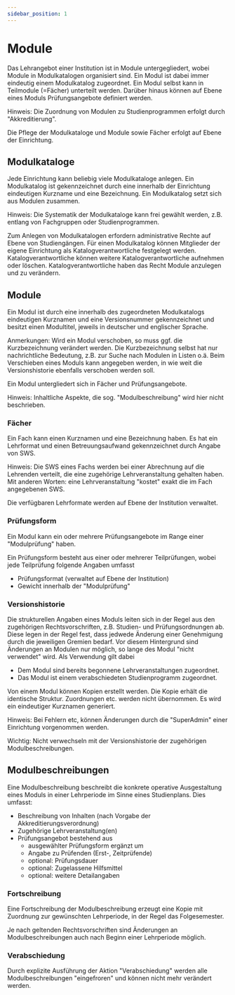 ```yaml
---
sidebar_position: 1
---
```


# Module

Das Lehrangebot einer Institution ist in Module untergegliedert, wobei Module in Modulkatalogen organisiert sind. Ein Modul ist dabei immer eindeutig einem Modulkatalog zugeordnet. Ein Modul selbst kann in Teilmodule (=Fächer) unterteilt werden. Darüber hinaus können auf Ebene eines Moduls Prüfungsangebote definiert werden.

Hinweis:
Die Zuordnung von Modulen zu Studienprogrammen erfolgt durch "Akkreditierung".

Die Pflege der Modulkataloge und Module sowie Fächer erfolgt auf Ebene der Einrichtung. 

## Modulkataloge

Jede Einrichtung kann beliebig viele Modulkataloge anlegen. Ein Modulkatalog ist gekennzeichnet durch eine innerhalb der Einrichtung eindeutigen Kurzname und eine Bezeichnung. Ein Modulkatalog setzt sich aus Modulen zusammen.

Hinweis:
Die Systematik der Modulkataloge kann frei gewählt werden, z.B. entlang von Fachgruppen oder Studienprogrammen.

Zum Anlegen von Modulkatalogen erfordern administrative Rechte auf Ebene von Studiengängen. Für einen Modulkatalog können Mitglieder der eigene Einrichtung als Katalogverantwortliche festgelegt werden. Katalogverantwortliche können weitere Katalogverantwortliche aufnehmen oder löschen. Katalogverantwortliche haben das Recht Module anzulegen und zu verändern.

## Module

Ein Modul ist durch eine innerhalb des zugeordneten Modulkatalogs eindeutigen Kurznamen und eine Versionsnummer gekennzeichnet und besitzt einen Modultitel, jeweils in deutscher und englischer Sprache.

Anmerkungen:
Wird ein Modul verschoben, so muss ggf. die Kurzbezeichnung verändert werden. Die Kurzbezeichnung selbst hat nur nachrichtliche Bedeutung, z.B. zur Suche nach Modulen in Listen o.ä.
Beim Verschieben eines Moduls kann angegeben werden, in wie weit die Versionshistorie ebenfalls verschoben werden soll.

Ein Modul untergliedert sich in Fächer und Prüfungsangebote.

Hinweis:
Inhaltliche Aspekte, die sog. "Modulbeschreibung" wird hier nicht beschrieben.

### Fächer

Ein Fach kann einen Kurznamen und eine Bezeichnung haben. Es hat ein Lehrformat und einen Betreuungsaufwand gekennzeichnet durch Angabe von SWS.

Hinweis: 
Die SWS eines Fachs werden bei einer Abrechnung auf die Lehrenden verteilt, die eine zugehörige Lehrveranstaltung gehalten haben. Mit anderen Worten: eine Lehrveranstaltung "kostet" exakt die im Fach angegebenen SWS. 

Die verfügbaren Lehrformate werden auf Ebene der Institution verwaltet.

### Prüfungsform

Ein Modul kann ein oder mehrere Prüfungsangebote im Range einer "Modulprüfung" haben.

Ein Prüfungsform besteht aus einer oder mehrerer Teilprüfungen, wobei jede Teilprüfung folgende Angaben umfasst

- Prüfungsformat (verwaltet auf Ebene der Institution)
- Gewicht innerhalb der "Modulprüfung"

### Versionshistorie

Die strukturellen Angaben eines Moduls leiten sich in der Regel aus den zugehörigen Rechtsvorschriften, z.B. Studien- und Prüfungsordnungen ab. Diese legen in der Regel fest, dass jedwede Änderung einer Genehmigung durch die jeweiligen Gremien bedarf. Vor diesem Hintergrund sind Änderungen an Modulen nur möglich, so lange des Modul "nicht verwendet" wird. Als Verwendung gilt dabei

- Dem Modul sind bereits begonnene Lehrveranstaltungen zugeordnet.
- Das Modul ist einem verabschiedeten Studienprogramm zugeordnet.

Von einem Modul können Kopien erstellt werden. Die Kopie erhält die identische Struktur. Zuordnungen etc. werden nicht übernommen. Es wird ein eindeutiger Kurznamen generiert.

Hinweis:
Bei Fehlern etc, können Änderungen durch die "SuperAdmin" einer Einrichtung vorgenommen werden.

Wichtig:
Nicht verwechseln mit der Versionshistorie der zugehörigen Modulbeschreibungen.

## Modulbeschreibungen

Eine Modulbeschreibung beschreibt die konkrete operative Ausgestaltung eines Moduls in einer Lehrperiode im Sinne eines Studienplans. Dies umfasst:

- Beschreibung von Inhalten (nach Vorgabe der Akkreditierungsverordnung)
- Zugehörige Lehrveranstaltung(en)
- Prüfungsangebot bestehend aus
  - ausgewählter Prüfungsform ergänzt um
  - Angabe zu Prüfenden (Erst-, Zeitprüfende)
  - optional: Prüfungsdauer
  - optional: Zugelassene Hilfsmittel
  - optional: weitere Detailangaben

### Fortschreibung

Eine Fortschreibung der Modulbeschreibung erzeugt eine Kopie mit Zuordnung zur gewünschten Lehrperiode, in der Regel das Folgesemester.

Je nach geltenden Rechtsvorschriften sind Änderungen an Modulbeschreibungen auch nach Beginn einer Lehrperiode möglich. 

### Verabschiedung

Durch explizite Ausführung der Aktion "Verabschiedung" werden alle Modulbeschreibungen "eingefroren" und können nicht mehr verändert werden.